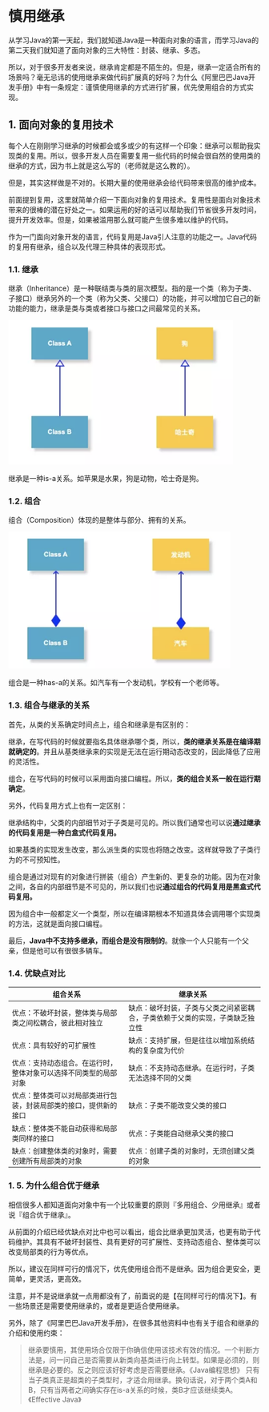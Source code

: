 # 慎用继承

从学习Java的第一天起，我们就知道Java是一种面向对象的语言，而学习Java的第二天我们就知道了面向对象的三大特性：封装、继承、多态。

所以，对于很多开发者来说，继承肯定都是不陌生的。但是，继承一定适合所有的场景吗？毫无忌讳的使用继承来做代码扩展真的好吗？为什么《阿里巴巴Java开发手册》中有一条规定：谨慎使用继承的方式进行扩展，优先使用组合的方式实现。

## 1. 面向对象的复用技术

每个人在刚刚学习继承的时候都会或多或少的有这样一个印象：继承可以帮助我实现类的复用。所以，很多开发人员在需要复用一些代码的时候会很自然的使用类的继承的方式，因为书上就是这么写的（老师就是这么教的）。

但是，其实这样做是不对的。长期大量的使用继承会给代码带来很高的维护成本。

前面提到复用，这里就简单介绍一下面向对象的复用技术。复用性是面向对象技术带来的很棒的潜在好处之一。如果运用的好的话可以帮助我们节省很多开发时间，提升开发效率。但是，如果被滥用那么就可能产生很多难以维护的代码。

作为一门面向对象开发的语言，代码复用是Java引人注意的功能之一。Java代码的复用有继承，组合以及代理三种具体的表现形式。

### 1.1. 继承

继承（Inheritance）是一种联结类与类的层次模型。指的是一个类（称为子类、子接口）继承另外的一个类（称为父类、父接口）的功能，并可以增加它自己的新功能的能力，继承是类与类或者接口与接口之间最常见的关系。

<img src="images/image-20200522103804514.png" alt="image-20200522103804514" style="zoom: 50%;" />

继承是一种is-a关系。如苹果是水果，狗是动物，哈士奇是狗。

### 1.2. 组合

组合（Composition）体现的是整体与部分、拥有的关系。

<img src="images/image-20200522104149847.png" alt="image-20200522104149847" style="zoom:50%;" />

组合是一种has-a的关系。如汽车有一个发动机，学校有一个老师等。

### 1.3. 组合与继承的关系

首先，从类的关系确定时间点上，组合和继承是有区别的：

继承，在写代码的时候就要指名具体继承哪个类，所以，**类的继承关系是在编译期就确定的**。并且从基类继承来的实现是无法在运行期动态改变的，因此降低了应用的灵活性。

组合，在写代码的时候可以采用面向接口编程。所以，**类的组合关系一般在运行期确定**。

另外，代码复用方式上也有一定区别：

继承结构中，父类的内部细节对于子类是可见的。所以我们通常也可以说**通过继承的代码复用是一种白盒式代码复用。**

如果基类的实现发生改变，那么派生类的实现也将随之改变。这样就导致了子类行为的不可预知性。

组合是通过对现有的对象进行拼装（组合）产生新的、更复杂的功能。因为在对象之间，各自的内部细节是不可见的，所以我们也说**通过组合的代码复用是黑盒式代码复用。**

因为组合中一般都定义一个类型，所以在编译期根本不知道具体会调用哪个实现类的方法，这就是面向接口编程。

最后，**Java中不支持多继承，而组合是没有限制的**。就像一个人只能有一个父亲，但是他可以有很很多辆车。

### 1.4. 优缺点对比

| **组合关系**                                                 | **继承关系**                                                 |
| ------------------------------------------------------------ | ------------------------------------------------------------ |
| 优点：不破坏封装，整体类与局部类之间松耦合，彼此相对独立     | 缺点：破坏封装，子类与父类之间紧密耦合，子类依赖于父类的实现，子类缺乏独立性 |
| 优点：具有较好的可扩展性                                     | 缺点：支持扩展，但是往往以增加系统结构的复杂度为代价         |
| 优点：支持动态组合。在运行时，整体对象可以选择不同类型的局部对象 | 缺点：不支持动态继承。在运行时，子类无法选择不同的父类       |
| 优点：整体类可以对局部类进行包装，封装局部类的接口，提供新的接口 | 缺点：子类不能改变父类的接口                                 |
| 缺点：整体类不能自动获得和局部类同样的接口                   | 优点：子类能自动继承父类的接口                               |
| 缺点：创建整体类的对象时，需要创建所有局部类的对象           | 优点：创建子类的对象时，无须创建父类的对象                   |

### 1. 5. 为什么组合优于继承

相信很多人都知道面向对象中有一个比较重要的原则『多用组合、少用继承』或者说『组合优于继承』。

从前面的介绍已经优缺点对比中也可以看出，组合比继承更加灵活，也更有助于代码维护。其具有不破坏封装性、具有更好的可扩展性、支持动态组合、整体类可以改变局部类的行为等优点。

所以，建议在同样可行的情况下，优先使用组合而不是继承。因为组合更安全，更简单，更灵活，更高效。

注意，并不是说继承就一点用都没有了，前面说的是【在同样可行的情况下】。有一些场景还是需要使用继承的，或者是更适合使用继承。

另外，除了《阿里巴巴Java开发手册》，在很多其他资料中也有关于组合和继承的介绍和使用约束：

> 继承要慎用，其使用场合仅限于你确信使用该技术有效的情况。一个判断方法是，问一问自己是否需要从新类向基类进行向上转型。如果是必须的，则继承是必要的。反之则应该好好考虑是否需要继承。《Java编程思想》
> 只有当子类真正是超类的子类型时，才适合用继承。换句话说，对于两个类A和B，只有当两者之间确实存在is-a关系的时候，类B才应该继续类A。《Effective Java》
